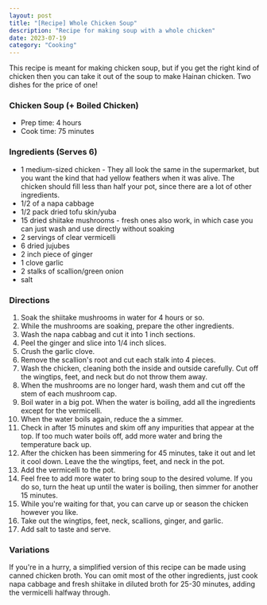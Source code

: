 ```yaml
---
layout: post
title: "[Recipe] Whole Chicken Soup"
description: "Recipe for making soup with a whole chicken"
date: 2023-07-19
category: "Cooking"
---
```


This recipe is meant for making chicken soup, but if you get the right kind of chicken then you can take it out of the soup to make Hainan chicken. Two dishes for the price of one!

<!-- more -->

### Chicken Soup (+ Boiled Chicken)
- Prep time: 4 hours
- Cook time: 75 minutes

### Ingredients (Serves 6)
- 1 medium-sized chicken - They all look the same in the supermarket, but you want the kind that had yellow feathers when it was alive. The chicken should fill less than half your pot, since there are a lot of other ingredients.
- 1/2 of a napa cabbage
- 1/2 pack dried tofu skin/yuba
- 15 dried shiitake mushrooms - fresh ones also work, in which case you can just wash and use directly without soaking
- 2 servings of clear vermicelli
- 6 dried jujubes
- 2 inch piece of ginger
- 1 clove garlic
- 2 stalks of scallion/green onion
- salt

### Directions
1. Soak the shiitake mushrooms in water for 4 hours or so.
2. While the mushrooms are soaking, prepare the other ingredients.
3. Wash the napa cabbag and cut it into 1 inch sections.
4. Peel the ginger and slice into 1/4 inch slices.
5. Crush the garlic clove.
6. Remove the scallion's root and cut each stalk into 4 pieces.
7. Wash the chicken, cleaning both the inside and outside carefully. Cut off the wingtips, feet, and neck but do not throw them away.
8. When the mushrooms are no longer hard, wash them and cut off the stem of each mushroom cap.
9. Boil water in a big pot. When the water is boiling, add all the ingredients except for the vermicelli. 
10. When the water boils again, reduce the a simmer.
11. Check in after 15 minutes and skim off any impurities that appear at the top. If too much water boils off, add more water and bring the temperature back up.
12. After the chicken has been simmering for 45 minutes, take it out and let it cool down. Leave the the wingtips, feet, and neck in the pot.
13. Add the vermicelli to the pot.
14. Feel free to add more water to bring soup to the desired volume. If you do so, turn the heat up until the water is boiling, then simmer for another 15 minutes. 
15. While you're waiting for that, you can carve up or season the chicken however you like.
16. Take out the wingtips, feet, neck, scallions, ginger, and garlic.
17. Add salt to taste and serve.

### Variations
If you're in a hurry, a simplified version of this recipe can be made using canned chicken broth. You can omit most of the other ingredients, just cook napa cabbage and fresh shiitake in diluted broth for 25-30 minutes, adding the vermicelli halfway through.
